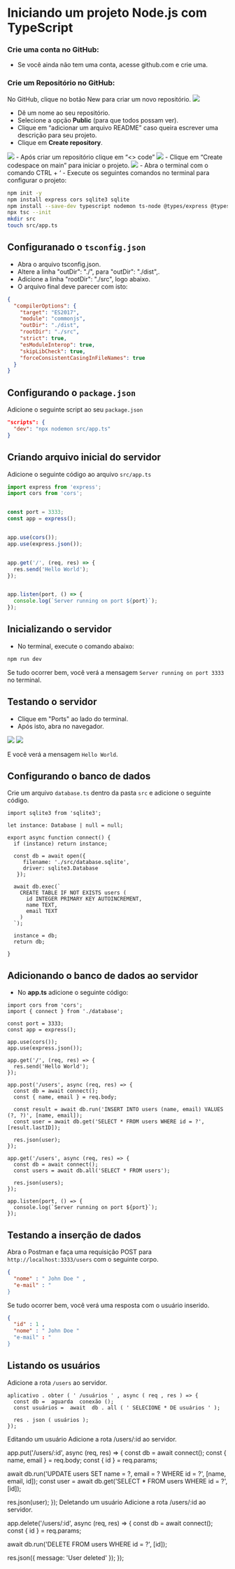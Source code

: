 # Iniciando um projeto Node.js com TypeScript


### Crie uma conta no GitHub:
- Se você ainda não tem uma conta, acesse github.com e crie uma.


### Crie um Repositório no GitHub:
No GitHub, clique no botão New para criar um novo repositório.
<img src ="imagens/new.png">
- Dê um nome ao seu repositório.
- Selecione a opção **Public** (para que todos possam ver).
- Clique em “adicionar um arquivo README” caso queira escrever uma descrição para seu projeto.
- Clique em **Create repository**.
<img src ="imagens/repository.png">
- Após criar um repositório clique em “<> code”
<img src ="imagens/code.png">
- Clique em “Create codespace on main” para iniciar o projeto.
<img src ="imagens/codespace.png">
- Abra o terminal com o comando CTRL + ‘
- Execute os seguintes comandos no terminal para configurar o projeto:


```bash
npm init -y
npm install express cors sqlite3 sqlite
npm install --save-dev typescript nodemon ts-node @types/express @types/cors
npx tsc --init
mkdir src
touch src/app.ts
```


## Configuranado o `tsconfig.json`


- Abra o arquivo tsconfig.json.
- Altere a linha "outDir": "./", para "outDir": "./dist",.
- Adicione a linha "rootDir": "./src", logo abaixo.
- O arquivo final deve parecer com isto:


```json
{
  "compilerOptions": {
    "target": "ES2017",
    "module": "commonjs",
    "outDir": "./dist",
    "rootDir": "./src",
    "strict": true,
    "esModuleInterop": true,
    "skipLibCheck": true,
    "forceConsistentCasingInFileNames": true
  }
}
```


## Configurando o `package.json`


Adicione o seguinte script ao seu `package.json`


```json
"scripts": {
  "dev": "npx nodemon src/app.ts"
}
```


## Criando arquivo inicial do servidor


Adicione o seguinte código ao arquivo `src/app.ts`


```typescript
import express from 'express';
import cors from 'cors';


const port = 3333;
const app = express();


app.use(cors());
app.use(express.json());


app.get('/', (req, res) => {
  res.send('Hello World');
});


app.listen(port, () => {
  console.log(`Server running on port ${port}`);
});
```


## Inicializando o servidor


- No terminal, execute o comando abaixo:
```bash
npm run dev
```


Se tudo ocorrer bem, você verá a mensagem `Server running on port 3333` no terminal.


## Testando o servidor


- Clique em "Ports" ao lado do terminal.
- Após isto, abra no navegador.
<img src ="imagens/ports.png">
<img src ="imagens/browser.png">


 E você verá a mensagem `Hello World`.

## Configurando o banco de dados

Crie um arquivo ` database.ts ` dentro da pasta ` src ` e adicione o seguinte código.

``` import { Database, open } from 'sqlite';
import sqlite3 from 'sqlite3';

let instance: Database | null = null;

export async function connect() {
  if (instance) return instance;

  const db = await open({
     filename: './src/database.sqlite',
     driver: sqlite3.Database
   });
  
  await db.exec(`
    CREATE TABLE IF NOT EXISTS users (
      id INTEGER PRIMARY KEY AUTOINCREMENT,
      name TEXT,
      email TEXT
    )
  `);

  instance = db;
  return db;

}
```

## Adicionando o banco de dados ao servidor
- No **app.ts** adicione o seguinte código: 

``` import express from 'express';
import cors from 'cors';
import { connect } from './database';

const port = 3333;
const app = express();

app.use(cors());
app.use(express.json());

app.get('/', (req, res) => {
  res.send('Hello World');
});

app.post('/users', async (req, res) => {
  const db = await connect();
  const { name, email } = req.body;

  const result = await db.run('INSERT INTO users (name, email) VALUES (?, ?)', [name, email]);
  const user = await db.get('SELECT * FROM users WHERE id = ?', [result.lastID]);

  res.json(user);
});

app.get('/users', async (req, res) => {
  const db = await connect();
  const users = await db.all('SELECT * FROM users');

  res.json(users);
});

app.listen(port, () => {
  console.log(`Server running on port ${port}`);
});
```

## Testando a inserção de dados

Abra o Postman e faça uma requisição POST para ` http://localhost:3333/users ` com o seguinte corpo.

``` json
{
  "nome" : " John Doe " ,
  "e-mail" : "
}
```

Se tudo ocorrer bem, você verá uma resposta com o usuário inserido.

``` json
{
  "id" : 1 ,
  "nome" : " John Doe "
  "e-mail" : "
}
```

## Listando os usuários

Adicione a rota ` /users ` ao servidor.

``` datilografado
aplicativo . obter ( ' /usuários ' , async ( req , res ) => {
  const db =  aguarda  conexão ();
  const usuários =  await  db . all ( ' SELECIONE * DE usuários ' );

  res . json ( usuários );
});
```
Editando um usuário
Adicione a rota /users/:id ao servidor.

app.put('/users/:id', async (req, res) => {
  const db = await connect();
  const { name, email } = req.body;
  const { id } = req.params;

  await db.run('UPDATE users SET name = ?, email = ? WHERE id = ?', [name, email, id]);
  const user = await db.get('SELECT * FROM users WHERE id = ?', [id]);

  res.json(user);
});
Deletando um usuário
Adicione a rota /users/:id ao servidor.

app.delete('/users/:id', async (req, res) => {
  const db = await connect();
  const { id } = req.params;

  await db.run('DELETE FROM users WHERE id = ?', [id]);

  res.json({ message: 'User deleted' });
});
